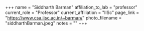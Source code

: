 +++
name = "Siddharth Barman"
affiliation_to_lab = "professor"
current_role = "Professor"
current_affiliation = "IISc"
page_link = "https://www.csa.iisc.ac.in/~barman/"
photo_filename = "siddharthBarman.jpeg"
notes = ""
+++

